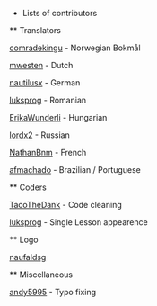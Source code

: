 * Lists of contributors


** Translators

<a href="https://github.com/comradekingu">comradekingu</a> - Norwegian Bokmål

<a href="https://github.com/mwesten">mwesten</a> - Dutch

<a href="https://github.com/nautilusx">nautilusx</a> - German

<a href="https://github.com/luksprog">luksprog</a> - Romanian

<a href="https://github.com/ErikaWunderli">ErikaWunderli</a> - Hungarian

<a href="https://github.com/lordx2">lordx2</a> - Russian

<a href="https://github.com/NathanBnm">NathanBnm</a> - French

<a href="https://github.com/afmachado">afmachado</a>  - Brazilian / Portuguese


** Coders

<a href="https://github.com/TacoTheDank">TacoTheDank</a> - Code cleaning

<a href="https://github.com/luksprog">luksprog</a> - Single Lesson appearence


** Logo

<a href="https://github.com/naufaldsg">naufaldsg</a>


** Miscellaneous

<a href="https://github.com/andy5995">andy5995</a> - Typo fixing
